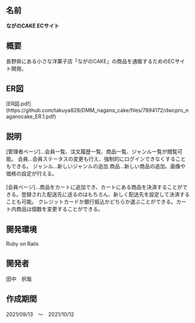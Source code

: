 
<h2>名前</h2>
<strong>ながのCAKE ECサイト</strong>

<h2>概要</h2>
<p>長野県にある小さな洋菓子店「ながのCAKE」の商品を通販するためのECサイト開発。</p>

<h2>ER図</h2>
[ER図.pdf](https://github.com/takuya828/DMM_nagano_cake/files/7894172/dwcpro_naganocake_ER.1.pdf)

<h2>説明</h2>
[管理者ページ]…会員一覧、注文履歴一覧、商品一覧、ジャンル一覧が閲覧可能。
会員…会員ステータスの変更も行え、強制的にログインできなくすることもできる。
ジャンル…新しいジャンルの追加
商品…新しい商品の追加、画像や価格の設定が行える。<br><br>
[会員ページ]…商品をカートに追加でき、カートにある商品を決済することができる。登録された配送先に送るのはもちろん、新しく配送先を設定して決済することも可能。
クレジットカードか銀行振込かどちらか選ぶことができる。カート内商品は個数を変更することができる。

<h2>開発環境</h2>
Ruby on Rails

<h2>開発者</h2>
田中　択哉

<h2>作成期間</h2>
2021/09/13　～　2021/10/12
